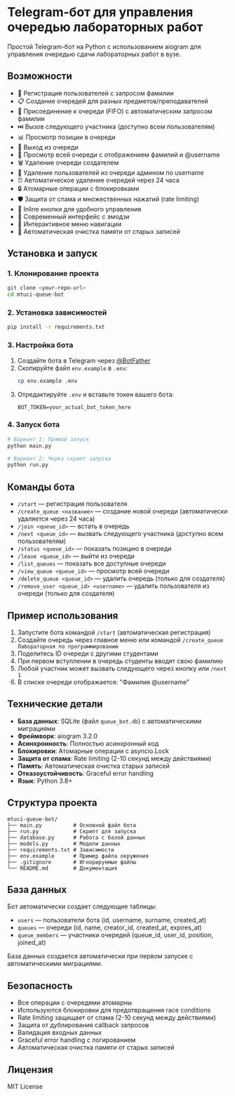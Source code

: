 # Telegram-бот для управления очередью лабораторных работ

Простой Telegram-бот на Python с использованием aiogram для управления очередью сдачи лабораторных работ в вузе.

## Возможности

- 🚀 Регистрация пользователей с запросом фамилии
- 📋 Создание очередей для разных предметов/преподавателей
- 👥 Присоединение к очереди (FIFO) с автоматическим запросом фамилии
- ⏭️ Вызов следующего участника (доступно всем пользователям)
- 📊 Просмотр позиции в очереди
- 🚪 Выход из очереди
- 👀 Просмотр всей очереди с отображением фамилий и @username
- 🗑️ Удаление очереди создателем
- 👤 Удаление пользователей из очереди админом по username
- ⏰ Автоматическое удаление очередей через 24 часа
- 🔒 Атомарные операции с блокировками
- 🛡️ Защита от спама и множественных нажатий (rate limiting)
- 🎯 Inline кнопки для удобного управления
- 📱 Современный интерфейс с эмодзи
- 💬 Интерактивное меню навигации
- 🔄 Автоматическая очистка памяти от старых записей

## Установка и запуск

### 1. Клонирование проекта

```bash
git clone <your-repo-url>
cd mtuci-queue-bot
```

### 2. Установка зависимостей

```bash
pip install -r requirements.txt
```

### 3. Настройка бота

1. Создайте бота в Telegram через [@BotFather](https://t.me/BotFather)
2. Скопируйте файл `env.example` в `.env`:
   ```bash
   cp env.example .env
   ```
3. Отредактируйте `.env` и вставьте токен вашего бота:
   ```
   BOT_TOKEN=your_actual_bot_token_here
   ```

### 4. Запуск бота

```bash
# Вариант 1: Прямой запуск
python main.py

# Вариант 2: Через скрипт запуска
python run.py
```

## Команды бота

- `/start` — регистрация пользователя
- `/create_queue <название>` — создание новой очереди (автоматически удаляется через 24 часа)
- `/join <queue_id>` — встать в очередь
- `/next <queue_id>` — вызвать следующего участника (доступно всем пользователям)
- `/status <queue_id>` — показать позицию в очереди
- `/leave <queue_id>` — выйти из очереди
- `/list_queues` — показать все доступные очереди
- `/view_queue <queue_id>` — просмотр всей очереди
- `/delete_queue <queue_id>` — удалить очередь (только для создателя)
- `/remove_user <queue_id> <username>` — удалить пользователя из очереди (только для создателя)

## Пример использования

1. Запустите бота командой `/start` (автоматическая регистрация)
2. Создайте очередь через главное меню или командой `/create_queue Лабораторная по программированию`
3. Поделитесь ID очереди с другими студентами
4. При первом вступлении в очередь студенты вводят свою фамилию
5. Любой участник может вызвать следующего через кнопку или `/next 1`
6. В списке очереди отображается: "Фамилия @username"

## Технические детали

- **База данных**: SQLite (файл `queue_bot.db`) с автоматическими миграциями
- **Фреймворк**: aiogram 3.2.0
- **Асинхронность**: Полностью асинхронный код
- **Блокировки**: Атомарные операции с asyncio.Lock
- **Защита от спама**: Rate limiting (2-10 секунд между действиями)
- **Память**: Автоматическая очистка старых записей
- **Отказоустойчивость**: Graceful error handling
- **Язык**: Python 3.8+

## Структура проекта

```
mtuci-queue-bot/
├── main.py          # Основной файл бота
├── run.py           # Скрипт для запуска
├── database.py      # Работа с базой данных
├── models.py        # Модели данных
├── requirements.txt # Зависимости
├── env.example      # Пример файла окружения
├── .gitignore       # Игнорируемые файлы
└── README.md        # Документация
```

## База данных

Бот автоматически создает следующие таблицы:

- `users` — пользователи бота (id, username, surname, created_at)
- `queues` — очереди (id, name, creator_id, created_at, expires_at)
- `queue_members` — участники очередей (queue_id, user_id, position, joined_at)

База данных создается автоматически при первом запуске с автоматическими миграциями.

## Безопасность

- Все операции с очередями атомарны
- Используются блокировки для предотвращения race conditions
- Rate limiting защищает от спама (2-10 секунд между действиями)
- Защита от дублирования callback запросов
- Валидация входных данных
- Graceful error handling с логированием
- Автоматическая очистка памяти от старых записей

## Лицензия

MIT License
